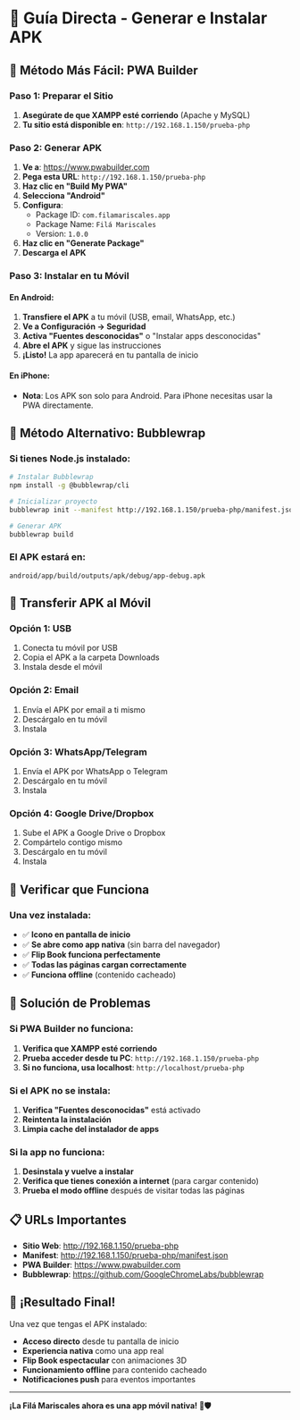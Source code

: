# 📱 Guía Directa - Generar e Instalar APK

## 🚀 **Método Más Fácil: PWA Builder**

### **Paso 1: Preparar el Sitio**
1. **Asegúrate de que XAMPP esté corriendo** (Apache y MySQL)
2. **Tu sitio está disponible en**: `http://192.168.1.150/prueba-php`

### **Paso 2: Generar APK**
1. **Ve a**: https://www.pwabuilder.com
2. **Pega esta URL**: `http://192.168.1.150/prueba-php`
3. **Haz clic en "Build My PWA"**
4. **Selecciona "Android"**
5. **Configura**:
   - Package ID: `com.filamariscales.app`
   - Package Name: `Filá Mariscales`
   - Version: `1.0.0`
6. **Haz clic en "Generate Package"**
7. **Descarga el APK**

### **Paso 3: Instalar en tu Móvil**

#### **En Android:**
1. **Transfiere el APK** a tu móvil (USB, email, WhatsApp, etc.)
2. **Ve a Configuración → Seguridad**
3. **Activa "Fuentes desconocidas"** o "Instalar apps desconocidas"
4. **Abre el APK** y sigue las instrucciones
5. **¡Listo!** La app aparecerá en tu pantalla de inicio

#### **En iPhone:**
- **Nota**: Los APK son solo para Android. Para iPhone necesitas usar la PWA directamente.

## 🔧 **Método Alternativo: Bubblewrap**

### **Si tienes Node.js instalado:**

```bash
# Instalar Bubblewrap
npm install -g @bubblewrap/cli

# Inicializar proyecto
bubblewrap init --manifest http://192.168.1.150/prueba-php/manifest.json

# Generar APK
bubblewrap build
```

### **El APK estará en:**
`android/app/build/outputs/apk/debug/app-debug.apk`

## 📱 **Transferir APK al Móvil**

### **Opción 1: USB**
1. Conecta tu móvil por USB
2. Copia el APK a la carpeta Downloads
3. Instala desde el móvil

### **Opción 2: Email**
1. Envía el APK por email a ti mismo
2. Descárgalo en tu móvil
3. Instala

### **Opción 3: WhatsApp/Telegram**
1. Envía el APK por WhatsApp o Telegram
2. Descárgalo en tu móvil
3. Instala

### **Opción 4: Google Drive/Dropbox**
1. Sube el APK a Google Drive o Dropbox
2. Compártelo contigo mismo
3. Descárgalo en tu móvil
4. Instala

## 🎯 **Verificar que Funciona**

### **Una vez instalada:**
- ✅ **Icono en pantalla de inicio**
- ✅ **Se abre como app nativa** (sin barra del navegador)
- ✅ **Flip Book funciona perfectamente**
- ✅ **Todas las páginas cargan correctamente**
- ✅ **Funciona offline** (contenido cacheado)

## 🔧 **Solución de Problemas**

### **Si PWA Builder no funciona:**
1. **Verifica que XAMPP esté corriendo**
2. **Prueba acceder desde tu PC**: `http://192.168.1.150/prueba-php`
3. **Si no funciona, usa localhost**: `http://localhost/prueba-php`

### **Si el APK no se instala:**
1. **Verifica "Fuentes desconocidas"** está activado
2. **Reintenta la instalación**
3. **Limpia cache del instalador de apps**

### **Si la app no funciona:**
1. **Desinstala y vuelve a instalar**
2. **Verifica que tienes conexión a internet** (para cargar contenido)
3. **Prueba el modo offline** después de visitar todas las páginas

## 📋 **URLs Importantes**

- **Sitio Web**: http://192.168.1.150/prueba-php
- **Manifest**: http://192.168.1.150/prueba-php/manifest.json
- **PWA Builder**: https://www.pwabuilder.com
- **Bubblewrap**: https://github.com/GoogleChromeLabs/bubblewrap

## 🎉 **¡Resultado Final!**

Una vez que tengas el APK instalado:
- **Acceso directo** desde tu pantalla de inicio
- **Experiencia nativa** como una app real
- **Flip Book espectacular** con animaciones 3D
- **Funcionamiento offline** para contenido cacheado
- **Notificaciones push** para eventos importantes

---

**¡La Filá Mariscales ahora es una app móvil nativa! 📱🛡️**

